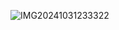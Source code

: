 ![IMG20241031233322](https://github.com/user-attachments/assets/890deceb-34e2-4bbb-a6bd-13a002fd342b)
